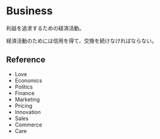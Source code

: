 # Business

利益を追求するための経済活動。

経済活動のためには信用を得て、交換を続けなければならない。

## Reference

- Love
- Economics
- Politics
- Finance
- Marketing
- Pricing
- Innovation
- Sales
- Commerce
- Care
